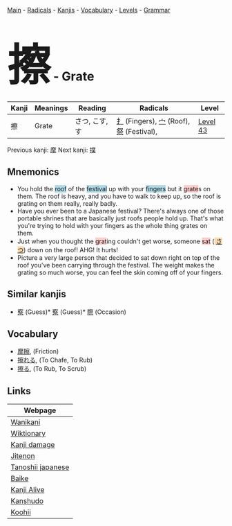 <style> bigfont {font-size: 100px}</style>
[Main](../README.md) -
[Radicals](../radicals.md) -
[Kanjis](../kanjis.md) -
[Vocabulary](../vocabulary.md) -
[Levels](../levels.md) -
[Grammar](../grammar.md)
# <bigfont> 擦</bigfont> - Grate 

| Kanji | Meanings | Reading | Radicals | Level |
| --- | --- | --- | --- | --- |
| 擦 | Grate | さつ, こす, す | [扌](../radicals/扌.md) (Fingers), [宀](../radicals/宀.md) (Roof), [祭](../radicals/祭.md) (Festival),  | [Level 43](../levels/wk_level43.md) |

Previous kanji: [摩](摩.md) Next kanji: [撲](撲.md) 

## Mnemonics
 * You hold the <span style="background-color:#ADD8E6"> roof</span> of the <span style="background-color:#ADD8E6"> festival</span> up with your <span style="background-color:#ADD8E6"> fingers</span> but it <span style="background-color:#ffcccb"> grate</span>s on them. The roof is heavy, and you have to walk to keep up, so the roof is grating on them really, really badly.
* Have you ever been to a Japanese festival? There's always one of those portable shrines that are basically just roofs people hold up. That's what you're trying to hold with your fingers as the whole thing grates on them.
* Just when you thought the <span style="background-color:#ffcccb"> grat</span>ing couldn't get worse, someone <span style="background-color:#ffcccb"> sat</span> (<span style="background-color:#fed8b1"> [さつ](https://jisho.org/search/さつ)</span>) down on the roof! AHG! It hurts!
* Picture a very large person that decided to sat down right on top of the roof you've been carrying through the festival. The weight makes the grating so much worse, you can feel the skin coming off of your fingers.


## Similar kanjis
 * [察](察.md) (Guess)* [察](察.md) (Guess)* [際](際.md) (Occasion)


## Vocabulary
 * [摩擦](../vocabulary/擦.md), (Friction)
* [擦れる](../vocabulary/擦.md), (To Chafe, To Rub)
* [擦る](../vocabulary/擦.md), (To Rub, To Scrub)



## Links 

| Webpage |
| --- |
| [Wanikani          ](https://www.wanikani.com/kanji/擦) |
| [Wiktionary        ](https://en.wiktionary.org/wiki/擦) |
| [Kanji damage      ](http://www.kanjidamage.com/kanji/search?utf8=✓&q=擦) |
| [Jitenon           ](https://jitenon.com/kanji/擦) |
| [Tanoshii japanese ](https://www.tanoshiijapanese.com/dictionary/kanji.cfm?k=擦) |
| [Baike             ](https://baike.baidu.com/item/擦) |
| [Kanji Alive       ](https://app.kanjialive.com/擦) |
| [Kanshudo          ](https://www.kanshudo.com/searchmn?q=擦) |
| [Koohii            ](https://kanji.koohii.com/study/kanji/擦) |
